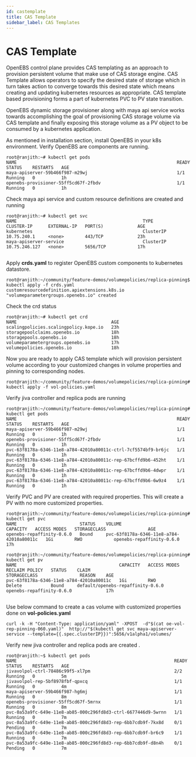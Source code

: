 ```yaml
---
id: castemplate
title: CAS Template
sidebar_label: CAS Templates
---
```



CAS Template
==================

OpenEBS control plane provides CAS templating as an approach to provision persistent volume that make use of CAS storage engine. CAS Template allows operators to specify the desired state of storage which in turn takes action to converge towards this desired state which means creating and updating kubernetes resources as appropriate. CAS template based provisioning forms a part of kubernetes PVC to PV state transition.

OpenEBS dynamic storage provisioner along with maya api service works towards accomplishing the goal of provisioning CAS storage volume via CAS template and  finally exposing this storage volume as a PV object to be consumed by a kubernetes application.

As mentioned in installation section, install OpenEBS in your k8s environment.  Verify OpenEBS are components are running. 

```
root@ranjith:~# kubectl get pods
NAME                                                             READY     STATUS    RESTARTS   AGE
maya-apiserver-59b466f987-m29wj                                  1/1       Running   0          1h
openebs-provisioner-55ff5cd67f-2fbdv                             1/1       Running   0          1h
```

Check maya api service and custom resource definitions are created and  running

```
root@ranjith:~# kubectl get svc
NAME                                                TYPE        CLUSTER-IP      EXTERNAL-IP   PORT(S)             AGE
kubernetes                                          ClusterIP   10.75.240.1     <none>        443/TCP             23h
maya-apiserver-service                              ClusterIP   10.75.246.127   <none>        5656/TCP            17h


```

Apply **crds.yaml** to register OpenEBS custom components to kubernetes datastore.



```
root@ranjith:~/community/feature-demos/volumepolicies/replica-pinning$ kubectl apply -f crds.yaml
customresourcedefinition.apiextensions.k8s.io "volumeparametergroups.openebs.io" created
```

Check the crd status

```
root@ranjith:~# kubectl get crd
NAME                                    AGE
scalingpolicies.scalingpolicy.kope.io   23h
storagepoolclaims.openebs.io            18h
storagepools.openebs.io                 18h
volumeparametergroups.openebs.io        17h
volumepolicies.openebs.io               18h
```

Now you are ready to apply CAS template which will provision persistent volume according to your customized changes in volume properties and pinning to corresponding nodes. 

```
root@ranjith:~/community/feature-demos/volumepolicies/replica-pinning# kubectl apply -f vol-policies.yaml
```

Verify jiva controller and replica pods are running

```
root@ranjith:~/community/feature-demos/volumepolicies/replica-pinning# kubectl get pods
NAME                                                             READY     STATUS    RESTARTS   AGE
maya-apiserver-59b466f987-m29wj                                  1/1       Running   0          1h
openebs-provisioner-55ff5cd67f-2fbdv                             1/1       Running   0          1h
pvc-63f8178a-6346-11e8-a784-42010a80011c-ctrl-7cf5574bf9-br6jc   1/1       Running   0          1h
pvc-63f8178a-6346-11e8-a784-42010a80011c-rep-67bcffd9b6-452ht    1/1       Running   0          1h
pvc-63f8178a-6346-11e8-a784-42010a80011c-rep-67bcffd9b6-4dwpr    1/1       Running   0          1h
pvc-63f8178a-6346-11e8-a784-42010a80011c-rep-67bcffd9b6-6w9z4    1/1       Running   0          1h
```

Verify PVC and PV are created with required properties. This will create a PV with no more customized properties.

```
root@ranjith:~/community/feature-demos/volumepolicies/replica-pinning# kubectl get pvc
NAME                        STATUS    VOLUME                                     CAPACITY   ACCESS MODES   STORAGECLASS                AGE
openebs-repaffinity-0.6.0   Bound     pvc-63f8178a-6346-11e8-a784-42010a80011c   1Gi        RWO            openebs-repaffinity-0.6.0   17h
```

```
root@ranjith:~/community/feature-demos/volumepolicies/replica-pinning# kubectl get pv
NAME                                       CAPACITY   ACCESS MODES   RECLAIM POLICY   STATUS    CLAIM                               STORAGECLASS                REASON    AGE
pvc-63f8178a-6346-11e8-a784-42010a80011c   1Gi        RWO            Delete           Bound     default/openebs-repaffinity-0.6.0   openebs-repaffinity-0.6.0             17h


```

Use below command to create a cas volume with customized properties done on **vol-policies.yaml**

```
curl -k -H "Content-Type: application/yaml" -XPOST  -d"$(cat oe-vol-rep-pinning-060.yaml)"  http://"$(kubectl get svc maya-apiserver-service --template={{.spec.clusterIP}})":5656/v1alpha1/volumes/
```

Verify new jiva controller and replica pods are created . 

```
root@ranjith:~$ kubectl get pods
NAME                                                            READY     STATUS    RESTARTS   AGE
jivavolpol-ctrl-78486c99f5-xl7pm                                2/2       Running   0          5m
jivavolpol-rep-5bf8978fbf-qpxcq                                 1/1       Running   0          4m
maya-apiserver-59b466f987-hg6mj                                 1/1       Running   0          8m
openebs-provisioner-55ff5cd67f-5mrnx                            1/1       Running   0          8m
pvc-0a53a9fc-649e-11e8-ab85-000c296fd8d3-ctrl-6677446d9-5wrnn   1/1       Running   0          7m
pvc-0a53a9fc-649e-11e8-ab85-000c296fd8d3-rep-6bb7cdb9f-7kx8d    0/1       Pending   0          7m
pvc-0a53a9fc-649e-11e8-ab85-000c296fd8d3-rep-6bb7cdb9f-br6c9    1/1       Running   0          7m
pvc-0a53a9fc-649e-11e8-ab85-000c296fd8d3-rep-6bb7cdb9f-d8n4h    0/1       Pending   0          7m
```

<!-- Hotjar Tracking Code for https://docs.openebs.io -->
<script>
   (function(h,o,t,j,a,r){
       h.hj=h.hj||function(){(h.hj.q=h.hj.q||[]).push(arguments)};
       h._hjSettings={hjid:785693,hjsv:6};
       a=o.getElementsByTagName('head')[0];
       r=o.createElement('script');r.async=1;
       r.src=t+h._hjSettings.hjid+j+h._hjSettings.hjsv;
       a.appendChild(r);
   })(window,document,'https://static.hotjar.com/c/hotjar-','.js?sv=');
</script>